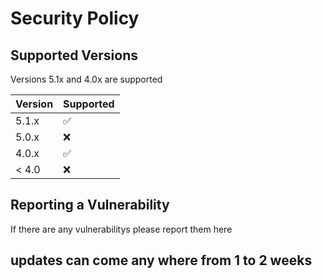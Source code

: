 # Security Policy

## Supported Versions
Versions 5.1x and 4.0x are supported 

| Version | Supported          |
| ------- | ------------------ |
| 5.1.x   | :white_check_mark: |
| 5.0.x   | :x:                |
| 4.0.x   | :white_check_mark: |
| < 4.0   | :x:                |

## Reporting a Vulnerability
If there are any vulnerabilitys please report them here


## updates can come any where from 1 to 2 weeks 

